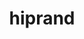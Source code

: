 ---
title: "hiprand"
layout: cache
categories: [package, develop-2024-11-03]
meta: {"versions": ["6.1.2", "6.2.1"], "compilers": ["gcc@=11.4.0", "gcc@=13.2.0"], "oss": ["ubuntu22.04", "ubuntu24.04"], "platforms": ["linux"], "targets": ["x86_64_v3"], "stacks": ["e4s", "e4s-rocm-external", "ml-linux-x86_64-rocm", "root"], "num_specs": 3, "num_specs_by_stack": {"e4s-rocm-external": 1, "root": 3, "e4s": 1, "ml-linux-x86_64-rocm": 1}}
spec_details: [{"hash": "q7fduf7fvjdblaonc5nv5ua2l5nspel7", "compiler": "gcc@=11.4.0", "versions": ["6.2.1"], "os": "ubuntu22.04", "platform": "linux", "target": "x86_64_v3", "variants": ["amdgpu_target=auto", "~asan", "build_system=cmake", "build_type=Release", "~cuda", "generator=make", "~ipo", "+rocm"], "stacks": ["e4s-rocm-external", "root"], "size": "-", "tarball": "https://binaries.spack.io/develop-2024-11-03/build_cache/linux-ubuntu22.04-x86_64_v3/gcc-11.4.0/hiprand-6.2.1/linux-ubuntu22.04-x86_64_v3-gcc-11.4.0-hiprand-6.2.1-q7fduf7fvjdblaonc5nv5ua2l5nspel7.spack"}, {"hash": "opytpqgainjbihdbpht5imlvyrajrni2", "compiler": "gcc@=11.4.0", "versions": ["6.2.1"], "os": "ubuntu22.04", "platform": "linux", "target": "x86_64_v3", "variants": ["amdgpu_target=auto", "~asan", "build_system=cmake", "build_type=Release", "~cuda", "generator=make", "~ipo", "+rocm"], "stacks": ["e4s", "root"], "size": "-", "tarball": "https://binaries.spack.io/develop-2024-11-03/build_cache/linux-ubuntu22.04-x86_64_v3/gcc-11.4.0/hiprand-6.2.1/linux-ubuntu22.04-x86_64_v3-gcc-11.4.0-hiprand-6.2.1-opytpqgainjbihdbpht5imlvyrajrni2.spack"}, {"hash": "nz2slrwgovz3cotqrubygouzl6dnoog2", "compiler": "gcc@=13.2.0", "versions": ["6.1.2"], "os": "ubuntu24.04", "platform": "linux", "target": "x86_64_v3", "variants": ["amdgpu_target=gfx90a", "~asan", "build_system=cmake", "build_type=Release", "~cuda", "generator=make", "~ipo", "+rocm"], "stacks": ["root", "ml-linux-x86_64-rocm"], "size": "-", "tarball": "https://binaries.spack.io/develop-2024-11-03/build_cache/linux-ubuntu24.04-x86_64_v3/gcc-13.2.0/hiprand-6.1.2/linux-ubuntu24.04-x86_64_v3-gcc-13.2.0-hiprand-6.1.2-nz2slrwgovz3cotqrubygouzl6dnoog2.spack"}]
---